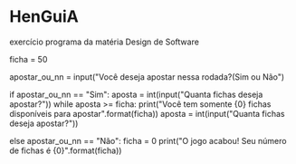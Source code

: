 # HenGuiA
exercício programa da matéria Design de Software 

ficha = 50

apostar_ou_nn = input("Você deseja apostar nessa rodada?(Sim ou Não")

if apostar_ou_nn == "Sim":
    aposta = int(input("Quanta fichas deseja apostar?"))
    while aposta >= ficha:
        print("Você tem somente {0} fichas disponíveis para apostar".format(ficha))
        aposta = int(input("Quanta fichas deseja apostar?"))

else apostar_ou_nn == "Não":
    ficha = 0
    print("O jogo acabou! Seu número de fichas é {0}".format(ficha))